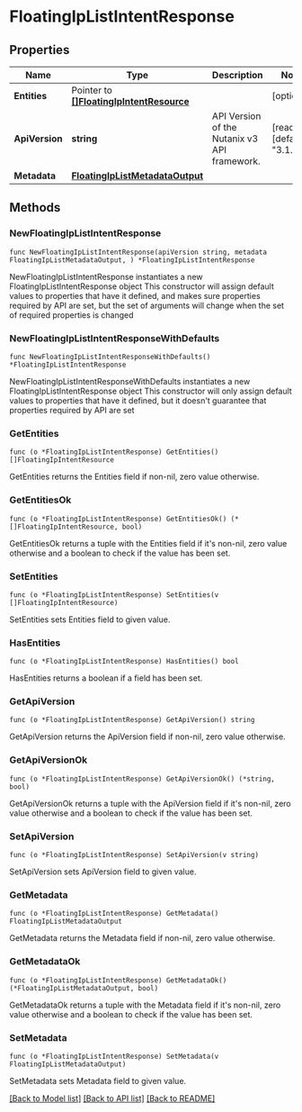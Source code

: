 # FloatingIpListIntentResponse

## Properties

Name | Type | Description | Notes
------------ | ------------- | ------------- | -------------
**Entities** | Pointer to [**[]FloatingIpIntentResource**](FloatingIpIntentResource.md) |  | [optional] 
**ApiVersion** | **string** | API Version of the Nutanix v3 API framework. | [readonly] [default to "3.1.0"]
**Metadata** | [**FloatingIpListMetadataOutput**](FloatingIpListMetadataOutput.md) |  | 

## Methods

### NewFloatingIpListIntentResponse

`func NewFloatingIpListIntentResponse(apiVersion string, metadata FloatingIpListMetadataOutput, ) *FloatingIpListIntentResponse`

NewFloatingIpListIntentResponse instantiates a new FloatingIpListIntentResponse object
This constructor will assign default values to properties that have it defined,
and makes sure properties required by API are set, but the set of arguments
will change when the set of required properties is changed

### NewFloatingIpListIntentResponseWithDefaults

`func NewFloatingIpListIntentResponseWithDefaults() *FloatingIpListIntentResponse`

NewFloatingIpListIntentResponseWithDefaults instantiates a new FloatingIpListIntentResponse object
This constructor will only assign default values to properties that have it defined,
but it doesn't guarantee that properties required by API are set

### GetEntities

`func (o *FloatingIpListIntentResponse) GetEntities() []FloatingIpIntentResource`

GetEntities returns the Entities field if non-nil, zero value otherwise.

### GetEntitiesOk

`func (o *FloatingIpListIntentResponse) GetEntitiesOk() (*[]FloatingIpIntentResource, bool)`

GetEntitiesOk returns a tuple with the Entities field if it's non-nil, zero value otherwise
and a boolean to check if the value has been set.

### SetEntities

`func (o *FloatingIpListIntentResponse) SetEntities(v []FloatingIpIntentResource)`

SetEntities sets Entities field to given value.

### HasEntities

`func (o *FloatingIpListIntentResponse) HasEntities() bool`

HasEntities returns a boolean if a field has been set.

### GetApiVersion

`func (o *FloatingIpListIntentResponse) GetApiVersion() string`

GetApiVersion returns the ApiVersion field if non-nil, zero value otherwise.

### GetApiVersionOk

`func (o *FloatingIpListIntentResponse) GetApiVersionOk() (*string, bool)`

GetApiVersionOk returns a tuple with the ApiVersion field if it's non-nil, zero value otherwise
and a boolean to check if the value has been set.

### SetApiVersion

`func (o *FloatingIpListIntentResponse) SetApiVersion(v string)`

SetApiVersion sets ApiVersion field to given value.


### GetMetadata

`func (o *FloatingIpListIntentResponse) GetMetadata() FloatingIpListMetadataOutput`

GetMetadata returns the Metadata field if non-nil, zero value otherwise.

### GetMetadataOk

`func (o *FloatingIpListIntentResponse) GetMetadataOk() (*FloatingIpListMetadataOutput, bool)`

GetMetadataOk returns a tuple with the Metadata field if it's non-nil, zero value otherwise
and a boolean to check if the value has been set.

### SetMetadata

`func (o *FloatingIpListIntentResponse) SetMetadata(v FloatingIpListMetadataOutput)`

SetMetadata sets Metadata field to given value.



[[Back to Model list]](../README.md#documentation-for-models) [[Back to API list]](../README.md#documentation-for-api-endpoints) [[Back to README]](../README.md)


